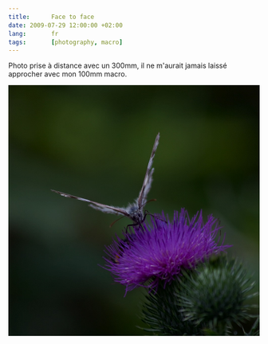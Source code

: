 ```yaml
---
title:      Face to face
date: 2009-07-29 12:00:00 +02:00
lang:       fr
tags:       [photography, macro]
---
```


Photo prise à distance avec un 300mm, il ne m'aurait jamais laissé approcher avec mon 100mm macro.

![](face_to_face.jpg "Face to face")
